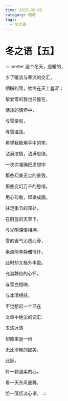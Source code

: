 ```yaml
---
time: 2015-02-03
category: 随笔
tags:
  - 冬之语
---
```


# 冬之语【五】

::: center
这个冬天，是暖的，

少了暖流与寒流的交汇，

期盼的雪，始终在天上羞涩；

挚爱雪的我也只能在，

恬淡的情怀中，

与雪亲和，

与雪温故。

希望我能用手中的笔，

沾满浓情，沾满思绪，

一次次准确把思想中

那些幻美无尘的景致，

那些变幻万千的思绪，

用心勾勒，印染成画。

驻足季节的深处，

在蔚蓝的天空下，

与光阴深情相拥。

雪的香气沁透心骨，

素淡简单静雅情怀，

此时却又格外丰盈。

充溢静怡的心怀，

与雪白相映，

与冰清相结，

不觉想起一个已在

文章中绝尘的词汇:

玉洁冰清

却原来是一份

无比冷艳的懿美。

此际，

怀一颗温柔的心，

看一天东风曼舞，

绘一笺恬淡心语。
:::
